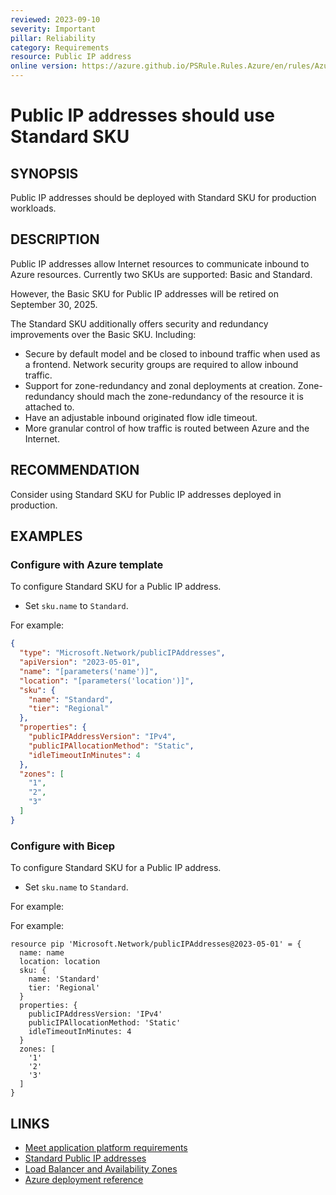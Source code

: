 ```yaml
---
reviewed: 2023-09-10
severity: Important
pillar: Reliability
category: Requirements
resource: Public IP address
online version: https://azure.github.io/PSRule.Rules.Azure/en/rules/Azure.PublicIP.StandardSKU/
---
```


# Public IP addresses should use Standard SKU

## SYNOPSIS

Public IP addresses should be deployed with Standard SKU for production workloads.

## DESCRIPTION

Public IP addresses allow Internet resources to communicate inbound to Azure resources.
Currently two SKUs are supported: Basic and Standard.

However, the Basic SKU for Public IP addresses will be retired on September 30, 2025.

The Standard SKU additionally offers security and redundancy improvements over the Basic SKU.
Including:

- Secure by default model and be closed to inbound traffic when used as a frontend.
  Network security groups are required to allow inbound traffic.
- Support for zone-redundancy and zonal deployments at creation.
  Zone-redundancy should mach the zone-redundancy of the resource it is attached to.
- Have an adjustable inbound originated flow idle timeout.
- More granular control of how traffic is routed between Azure and the Internet.

## RECOMMENDATION

Consider using Standard SKU for Public IP addresses deployed in production.

## EXAMPLES

### Configure with Azure template

To configure Standard SKU for a Public IP address.

- Set `sku.name` to `Standard`.

For example:

```json
{
  "type": "Microsoft.Network/publicIPAddresses",
  "apiVersion": "2023-05-01",
  "name": "[parameters('name')]",
  "location": "[parameters('location')]",
  "sku": {
    "name": "Standard",
    "tier": "Regional"
  },
  "properties": {
    "publicIPAddressVersion": "IPv4",
    "publicIPAllocationMethod": "Static",
    "idleTimeoutInMinutes": 4
  },
  "zones": [
    "1",
    "2",
    "3"
  ]
}
```

### Configure with Bicep

To configure Standard SKU for a Public IP address.

- Set `sku.name` to `Standard`.

For example:

For example:

```bicep
resource pip 'Microsoft.Network/publicIPAddresses@2023-05-01' = {
  name: name
  location: location
  sku: {
    name: 'Standard'
    tier: 'Regional'
  }
  properties: {
    publicIPAddressVersion: 'IPv4'
    publicIPAllocationMethod: 'Static'
    idleTimeoutInMinutes: 4
  }
  zones: [
    '1'
    '2'
    '3'
  ]
}
```

## LINKS

- [Meet application platform requirements](https://learn.microsoft.com/azure/well-architected/resiliency/design-requirements#meet-application-platform-requirements)
- [Standard Public IP addresses](https://learn.microsoft.com/azure/virtual-network/ip-services/public-ip-addresses#sku)
- [Load Balancer and Availability Zones](https://learn.microsoft.com/azure/load-balancer/load-balancer-standard-availability-zones)
- [Azure deployment reference](https://learn.microsoft.com/azure/templates/microsoft.network/publicipaddresses)
